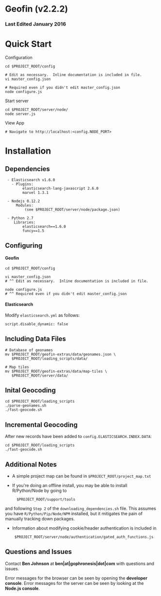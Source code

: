 
# Geofin (v2.2.2)
### Last Edited January 2016

# Quick Start

Configuration
    
    cd $PROJECT_ROOT/config

    # Edit as necessary.  Inline documentation is included in file.
    vi master_config.json

    # Required even if you didn't edit master_config.json
    node configure.js 

Start server
    
    cd $PROJECT_ROOT/server/node/
    node server.js
    
View App
    
    # Navigate to http://localhost:<config.NODE_PORT>

# Installation
## Dependencies
                        
     - Elasticsearch v1.6.0
       - Plugins:
            elasticsearch-lang-javascript 2.6.0 
            marvel 1.3.1

     - Nodejs 0.12.2
         Modules:
             (see $PROJECT_ROOT/server/node/package.json)            
                  
     - Python 2.7
        Libraries:
            elasticsearch==1.6.0
            funcy==1.5

## Configuring

#### Geofin

    cd $PROJECT_ROOT/config
        
    vi master_config.json
    # ^^ Edit as necessary.  Inline documentation is included in file.
    
    node configure.js 
    # ^^ Required even if you didn't edit master_config.json

#### Elasticsearch

Modify `elasticsearch.yml` as follows:

    script.disable_dynamic: false

## Including Data Files

    # Database of geonames
    mv $PROJECT_ROOT/geofin-extras/data/geonames.json \
       $PROJECT_ROOT/loading_scripts/data/
    
    # Map tiles
    mv $PROJECT_ROOT/geofin-extras/data/map-tiles \
       $PROJECT_ROOT/server/data/

## Inital Geocoding

    cd $PROJECT_ROOT/loading_scripts
    ./parse-geonames.sh 
    ./fast-geocode.sh

## Incremental Geocoding

After new records have been added to `config.ELASTICSEARCH.INDEX.DATA`:
     
    cd $PROJECT_ROOT/loading_scripts
    ./fast-geocode.sh


## Additional Notes

- A simple project map can be found in `$PROJECT_ROOT/project_map.txt`

 - If you're doing an offline install, you may be able to install R/Python/Node by going to 

         $PROJECT_ROOT/support/tools

and following `Step 2` of the `downloading_dependencies.sh` file.  This assumes you have `R/Python/Pip/Node/NPM` installed, but it mitigates the pain of manually tracking down packages.

 - Information about modifying cookie/header authentication is included in 
    
        $PROJECT_ROOT/server/node/authentication/gated_auth_functions.js

## Questions and Issues
Contact __Ben Johnson__ at __ben|at|gophronesis|dot|com__ with questions and issues.

Error messages for the browser can be seen by opening the __developer console__.
Error messages for the server can be seen by looking at the __Node.js console__.
